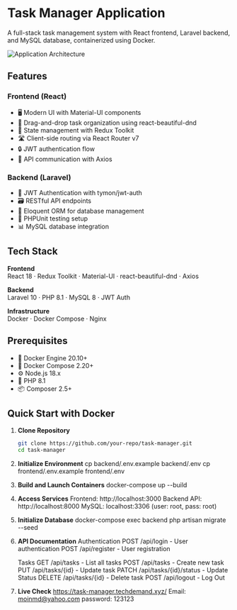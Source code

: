 # Task Manager Application

A full-stack task management system with React frontend, Laravel backend, and MySQL database, containerized using Docker.

![Application Architecture](https://via.placeholder.com/800x400.png?text=Task+Manager+Architecture)

## Features

### Frontend (React)
- 🖥️ Modern UI with Material-UI components
- 🧩 Drag-and-drop task organization using react-beautiful-dnd
- 🔄 State management with Redux Toolkit
- 🛣️ Client-side routing via React Router v7
- 🔒 JWT authentication flow
- 📡 API communication with Axios

### Backend (Laravel)
- 🔑 JWT Authentication with tymon/jwt-auth
- 🗃️ RESTful API endpoints
- 🧠 Eloquent ORM for database management
- 🧪 PHPUnit testing setup
- 📊 MySQL database integration

## Tech Stack

**Frontend**  
React 18 · Redux Toolkit · Material-UI · react-beautiful-dnd · Axios

**Backend**  
Laravel 10 · PHP 8.1 · MySQL 8 · JWT Auth

**Infrastructure**  
Docker · Docker Compose · Nginx

## Prerequisites

- 🐳 Docker Engine 20.10+
- 🐳 Docker Compose 2.20+
- ⚙️ Node.js 18.x
- 🐘 PHP 8.1
- 📦 Composer 2.5+

## Quick Start with Docker

1. **Clone Repository**
   ```bash
   git clone https://github.com/your-repo/task-manager.git
   cd task-manager

2. **Initialize Environment**
    cp backend/.env.example backend/.env
    cp frontend/.env.example frontend/.env
    
3.  **Build and Launch Containers**
    docker-compose up --build

4. **Access Services**
    Frontend: http://localhost:3000
    Backend API: http://localhost:8000
    MySQL: localhost:3306 (user: root, pass: root)

5. **Initialize Database**
    docker-compose exec backend php artisan migrate --seed

6. **API Documentation**
    Authentication
    POST /api/login - User authentication
    POST /api/register - User registration

    Tasks
    GET /api/tasks - List all tasks
    POST /api/tasks - Create new task
    PUT /api/tasks/{id} - Update task
    PATCH /api/tasks/{id}/status - Update Status 
    DELETE /api/tasks/{id} - Delete task
    POST   /api/logout  - Log Out

7. **Live Check**
    https://task-manager.techdemand.xyz/
    Email: moinmd@yahoo.com
    password: 123123